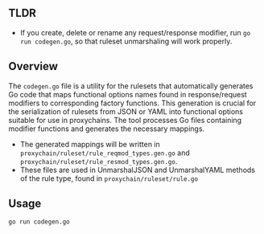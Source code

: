 ## TLDR
- If you create, delete or rename any request/response modifier, run `go run codegen.go`, so that ruleset unmarshaling will work properly.

## Overview

The `codegen.go` file is a utility for the rulesets that automatically generates Go code that maps functional options names found in response/request modifiers to corresponding factory functions. This generation is crucial for the serialization of rulesets from JSON or YAML into functional options suitable for use in proxychains. The tool processes Go files containing modifier functions and generates the necessary mappings.

- The generated mappings will be written in `proxychain/ruleset/rule_reqmod_types.gen.go` and `proxychain/ruleset/rule_resmod_types.gen.go`.
- These files are used in UnmarshalJSON and UnmarshalYAML methods of the rule type, found in `proxychain/ruleset/rule.go`


## Usage
```sh
go run codegen.go
```

